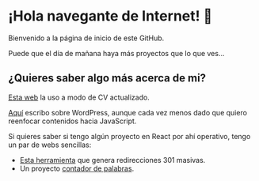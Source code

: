 # ¡Hola navegante de Internet! 👋

Bienvenido a la página de inicio de este GitHub.

Puede que el día de mañana haya más proyectos que lo que ves...

## ¿Quieres saber algo más acerca de mi?

[Esta web](https://javiervallejo.me/) la uso a modo de CV actualizado.

[Aquí](https://javiervallejo.com/) escribo sobre WordPress, aunque cada vez menos dado que quiero reenfocar contenidos hacia JavaScript.

Si quieres saber si tengo algún proyecto en React por ahí operativo, tengo un par de webs sencillas:
- [Esta herramienta](https://laredireccion301.com/) que genera redirecciones 301 masivas.
- Un proyecto [contador de palabras](https://cuentapalabras.com/).


<!--
**javiervallejooca/javiervallejooca** is a ✨ _special_ ✨ repository because its `README.md` (this file) appears on your GitHub profile.

Here are some ideas to get you started:
-->
